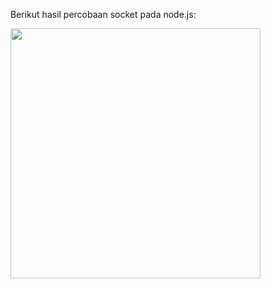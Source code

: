 Berikut hasil percobaan socket pada node.js:

<img src="https://github.com/Naraduhita/pemrograman-integratif/assets/102397053/1d98e80c-a89d-4425-a9d8-69745604debd" height="400" />


